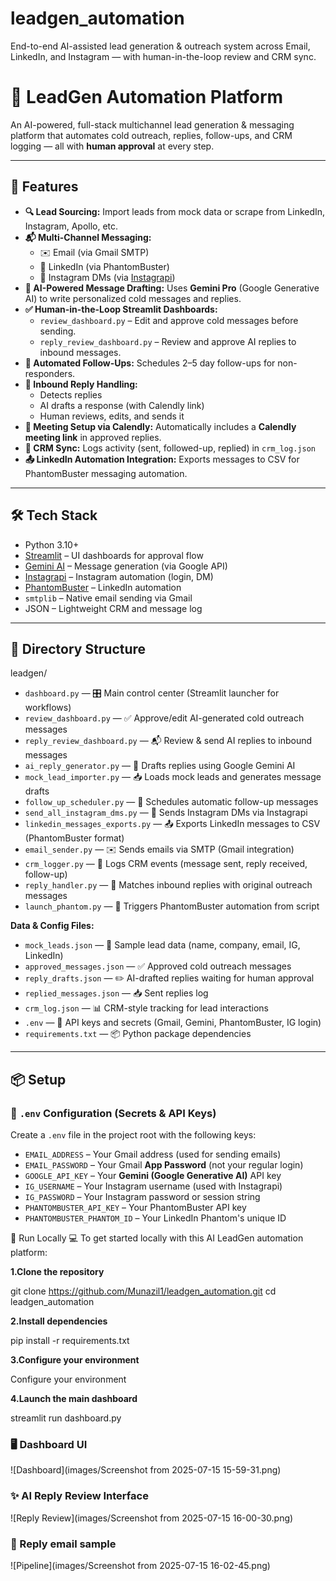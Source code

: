 # leadgen_automation
End-to-end AI-assisted lead generation &amp; outreach system across Email, LinkedIn, and Instagram — with human-in-the-loop review and CRM sync.

# 🧠 LeadGen Automation Platform

An AI-powered, full-stack multichannel lead generation & messaging platform that automates cold outreach, replies, follow-ups, and CRM logging — all with **human approval** at every step.

---

## 🚀 Features

- **🔍 Lead Sourcing:** Import leads from mock data or scrape from LinkedIn, Instagram, Apollo, etc.
- **📬 Multi-Channel Messaging:**
  - ✉️ Email (via Gmail SMTP)
  - 💼 LinkedIn (via PhantomBuster)
  - 📸 Instagram DMs (via [Instagrapi](https://adw0rd.github.io/instagrapi/))
- **🧠 AI-Powered Message Drafting:** Uses **Gemini Pro** (Google Generative AI) to write personalized cold messages and replies.
- **✅ Human-in-the-Loop Streamlit Dashboards:**
  - `review_dashboard.py` – Edit and approve cold messages before sending.
  - `reply_review_dashboard.py` – Review and approve AI replies to inbound messages.
- **🔁 Automated Follow-Ups:** Schedules 2–5 day follow-ups for non-responders.
- **📨 Inbound Reply Handling:**
  - Detects replies
  - AI drafts a response (with Calendly link)
  - Human reviews, edits, and sends it
- **📅 Meeting Setup via Calendly:** Automatically includes a **Calendly meeting link** in approved replies.
- **🧾 CRM Sync:** Logs activity (sent, followed-up, replied) in `crm_log.json`
- **📤 LinkedIn Automation Integration:** Exports messages to CSV for PhantomBuster messaging automation.

---

## 🛠️ Tech Stack

- Python 3.10+
- [Streamlit](https://streamlit.io/) – UI dashboards for approval flow
- [Gemini AI](https://ai.google.dev/) – Message generation (via Google API)
- [Instagrapi](https://github.com/adw0rd/instagrapi) – Instagram automation (login, DM)
- [PhantomBuster](https://phantombuster.com/) – LinkedIn automation
- `smtplib` – Native email sending via Gmail
- JSON – Lightweight CRM and message log

---

## 📁 Directory Structure

leadgen/

* `dashboard.py` — 🎛️ Main control center (Streamlit launcher for workflows)
* `review_dashboard.py` — ✅ Approve/edit AI-generated cold outreach messages
* `reply_review_dashboard.py` — 📬 Review & send AI replies to inbound messages
* `ai_reply_generator.py` — 🧠 Drafts replies using Google Gemini AI
* `mock_lead_importer.py` — 📥 Loads mock leads and generates message drafts
* `follow_up_scheduler.py` — 🔁 Schedules automatic follow-up messages
* `send_all_instagram_dms.py` — 📸 Sends Instagram DMs via Instagrapi
* `linkedin_messages_exports.py` — 📤 Exports LinkedIn messages to CSV (PhantomBuster format)
* `email_sender.py` — ✉️ Sends emails via SMTP (Gmail integration)
* `crm_logger.py` — 🧾 Logs CRM events (message sent, reply received, follow-up)
* `reply_handler.py` — 🔄 Matches inbound replies with original outreach messages
* `launch_phantom.py` — 🚀 Triggers PhantomBuster automation from script

**Data & Config Files:**

* `mock_leads.json` — 🧪 Sample lead data (name, company, email, IG, LinkedIn)
* `approved_messages.json` — ✅ Approved cold outreach messages
* `reply_drafts.json` — ✏️ AI-drafted replies waiting for human approval
* `replied_messages.json` — 📥 Sent replies log
* `crm_log.json` — 📊 CRM-style tracking for lead interactions
* `.env` — 🔐 API keys and secrets (Gmail, Gemini, PhantomBuster, IG login)
* `requirements.txt` — 📦 Python package dependencies
---

## 📦 Setup

### 🔐 `.env` Configuration (Secrets & API Keys)

Create a `.env` file in the project root with the following keys:

* `EMAIL_ADDRESS` – Your Gmail address (used for sending emails)
* `EMAIL_PASSWORD` – Your Gmail **App Password** (not your regular login)
* `GOOGLE_API_KEY` – Your **Gemini (Google Generative AI)** API key
* `IG_USERNAME` – Your Instagram username (used with Instagrapi)
* `IG_PASSWORD` – Your Instagram password or session string
* `PHANTOMBUSTER_API_KEY` – Your PhantomBuster API key
* `PHANTOMBUSTER_PHANTOM_ID` – Your LinkedIn Phantom's unique ID

🧪 Run Locally
💻 To get started locally with this AI LeadGen automation platform:

**1.Clone the repository**

git clone https://github.com/Munazil1/leadgen_automation.git
cd leadgen_automation

**2.Install dependencies**

pip install -r requirements.txt

**3.Configure your environment**

Configure your environment

**4.Launch the main dashboard**

streamlit run dashboard.py

### 🖥️ Dashboard UI

![Dashboard](images/Screenshot from 2025-07-15 15-59-31.png)

### ✨ AI Reply Review Interface

![Reply Review](images/Screenshot from 2025-07-15 16-00-30.png)

### 🔁 Reply email sample

![Pipeline](images/Screenshot from 2025-07-15 16-02-45.png)


